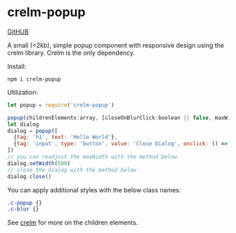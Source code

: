 # crelm-popup
[GitHUB](https://github.com/uraikus/crelm-popup)

A small (<2kb), simple popup component with responsive design using the crelm library. Crelm is the only dependency.

Install:
```
npm i crelm-popup
```
Utilization:
```javascript
let popup = require('crelm-popup')

popup(childrenElements:array, [closeOnBlurClick:boolean || false, maxWidth:number || 300])
let dialog 
dialog = popup([
  {tag: 'h1', text: 'Hello World'},
  {tag: 'input', type: 'button', value: 'Close Dialog', onclick: () => dialog.close()}
])
// you can readjust the maxWidth with the method below
dialog.setWidth(500)
// close the dialog with the method below
dialog.close()
```
You can apply additional styles with the below class names:
```css
.c-popup {}
.c-blur {}
```
See [crelm](https://www.npmjs.com/package/crelm) for more on the children elements.